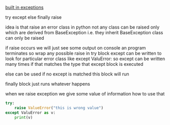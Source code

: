 [built in exceptions](https://docs.python.org/3/library/exceptions.html#built-in-exceptions)

try 
except
else
finally
raise

idea is that raise an error class in python not any class can be raised only which are derived from BaseException
i.e. they inherit BaseException class can only be raised

if raise occurs we will just see some output on console an program terminates
so wrap any possible raise in try block
except can be written to look for particular error class like
except ValuError:
so except can be written many times 
if that matches the type that except block is executed

else can be used if no except is matched this block will run

finally block just runs whatever happens

when we raise exception we give some value of information how to use that
```python
try:
	raise ValueError("this is wrong value")
except ValuError as v:
	print(v)
```